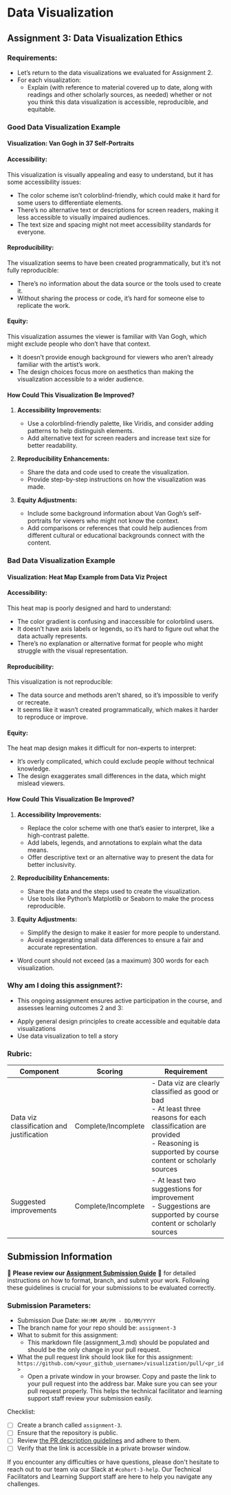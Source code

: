 # Data Visualization

## Assignment 3: Data Visualization Ethics

### Requirements:
- Let’s return to the data visualizations we evaluated for Assignment 2.  
- For each visualization: 
    - Explain (with reference to material covered up to date, along with readings and other scholarly sources, as needed) whether or not you think this data visualization is accessible, reproducible, and equitable. 

### **Good Data Visualization Example**  
#### **Visualization:** Van Gogh in 37 Self-Portraits  
#### **Accessibility:**  
This visualization is visually appealing and easy to understand, but it has some accessibility issues:  

- The color scheme isn’t colorblind-friendly, which could make it hard for some users to differentiate elements.  
- There’s no alternative text or descriptions for screen readers, making it less accessible to visually impaired audiences.  
- The text size and spacing might not meet accessibility standards for everyone.  

#### **Reproducibility:**  
The visualization seems to have been created programmatically, but it’s not fully reproducible:  

- There’s no information about the data source or the tools used to create it.  
- Without sharing the process or code, it’s hard for someone else to replicate the work.  

#### **Equity:**  
This visualization assumes the viewer is familiar with Van Gogh, which might exclude people who don’t have that context.  

- It doesn’t provide enough background for viewers who aren’t already familiar with the artist’s work.  
- The design choices focus more on aesthetics than making the visualization accessible to a wider audience.  

#### **How Could This Visualization Be Improved?**  

1. **Accessibility Improvements:**  
   - Use a colorblind-friendly palette, like Viridis, and consider adding patterns to help distinguish elements.  
   - Add alternative text for screen readers and increase text size for better readability.  

2. **Reproducibility Enhancements:**  
   - Share the data and code used to create the visualization.  
   - Provide step-by-step instructions on how the visualization was made.  

3. **Equity Adjustments:**  
   - Include some background information about Van Gogh’s self-portraits for viewers who might not know the context.  
   - Add comparisons or references that could help audiences from different cultural or educational backgrounds connect with the content.  



### **Bad Data Visualization Example**  
#### **Visualization:** Heat Map Example from Data Viz Project  
#### **Accessibility:**  
This heat map is poorly designed and hard to understand:  

- The color gradient is confusing and inaccessible for colorblind users.  
- It doesn’t have axis labels or legends, so it’s hard to figure out what the data actually represents.  
- There’s no explanation or alternative format for people who might struggle with the visual representation.  

#### **Reproducibility:**  
This visualization is not reproducible:  

- The data source and methods aren’t shared, so it’s impossible to verify or recreate.  
- It seems like it wasn’t created programmatically, which makes it harder to reproduce or improve.  

#### **Equity:**  
The heat map design makes it difficult for non-experts to interpret:  

- It’s overly complicated, which could exclude people without technical knowledge.  
- The design exaggerates small differences in the data, which might mislead viewers.  

#### **How Could This Visualization Be Improved?**  

1. **Accessibility Improvements:**  
   - Replace the color scheme with one that’s easier to interpret, like a high-contrast palette.  
   - Add labels, legends, and annotations to explain what the data means.  
   - Offer descriptive text or an alternative way to present the data for better inclusivity.  

2. **Reproducibility Enhancements:**  
   - Share the data and the steps used to create the visualization.  
   - Use tools like Python’s Matplotlib or Seaborn to make the process reproducible.  

3. **Equity Adjustments:**  
   - Simplify the design to make it easier for more people to understand.  
   - Avoid exaggerating small data differences to ensure a fair and accurate representation.  


- Word count should not exceed (as a maximum) 300 words for each visualization. 


### Why am I doing this assignment?:
- This ongoing assignment ensures active participation in the course, and assesses learning outcomes 2 and 3:  
* Apply general design principles to create accessible and equitable data visualizations
* Use data visualization to tell a story

### Rubric:
| Component               | Scoring   | Requirement                                                 |
|-------------------------|-----------|-------------------------------------------------------------|
| Data viz classification and justification | Complete/Incomplete | - Data viz are clearly classified as good or bad<br />- At least three reasons for each classification are provided<br />- Reasoning is supported by course content or scholarly sources |
| Suggested improvements  | Complete/Incomplete | - At least two suggestions for improvement<br />- Suggestions are supported by course content or scholarly sources |

## Submission Information

🚨 **Please review our [Assignment Submission Guide](https://github.com/UofT-DSI/onboarding/blob/main/onboarding_documents/submissions.md)** 🚨 for detailed instructions on how to format, branch, and submit your work. Following these guidelines is crucial for your submissions to be evaluated correctly.

### Submission Parameters:
* Submission Due Date: `HH:MM AM/PM - DD/MM/YYYY`
* The branch name for your repo should be: `assignment-3`
* What to submit for this assignment:
    * This markdown file (assignment_3.md) should be populated and should be the only change in your pull request.
* What the pull request link should look like for this assignment: `https://github.com/<your_github_username>/visualization/pull/<pr_id>`
    * Open a private window in your browser. Copy and paste the link to your pull request into the address bar. Make sure you can see your pull request properly. This helps the technical facilitator and learning support staff review your submission easily.

Checklist:
- [ ] Create a branch called `assignment-3`.
- [ ] Ensure that the repository is public.
- [ ] Review [the PR description guidelines](https://github.com/UofT-DSI/onboarding/blob/main/onboarding_documents/submissions.md#guidelines-for-pull-request-descriptions) and adhere to them.
- [ ] Verify that the link is accessible in a private browser window.

If you encounter any difficulties or have questions, please don't hesitate to reach out to our team via our Slack at `#cohort-3-help`. Our Technical Facilitators and Learning Support staff are here to help you navigate any challenges.
